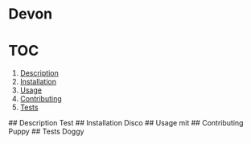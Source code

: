 # Devon

# TOC
1. [Description](#Description)
2. [Installation](#Installation)
3. [Usage](#Usage)
4. [Contributing](#Contributing)
5. [Tests](#Tests)
<div id='Description'/> ## Description 
 Test 
## Installation 
 Disco 
## Usage 
 mit 
## Contributing 
 Puppy 
## Tests 
 Doggy 
